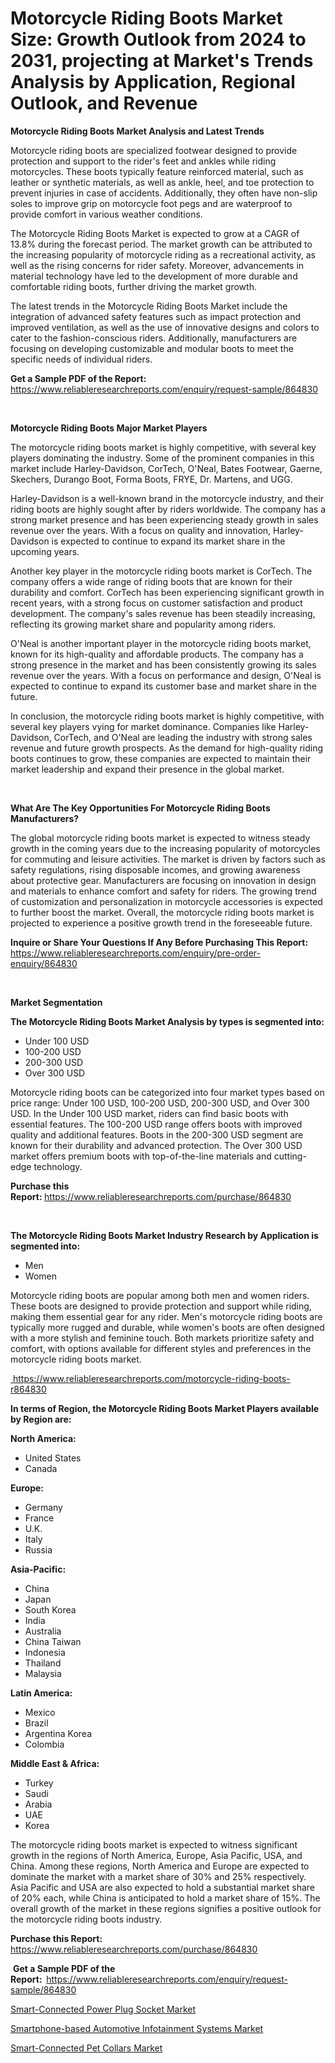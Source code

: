 <p><h1>Motorcycle Riding Boots Market Size: Growth Outlook from 2024 to 2031, projecting at Market's Trends Analysis by Application, Regional Outlook, and Revenue</h1></p><p><strong>Motorcycle Riding Boots Market Analysis and Latest Trends</strong></p>
<p><p>Motorcycle riding boots are specialized footwear designed to provide protection and support to the rider's feet and ankles while riding motorcycles. These boots typically feature reinforced material, such as leather or synthetic materials, as well as ankle, heel, and toe protection to prevent injuries in case of accidents. Additionally, they often have non-slip soles to improve grip on motorcycle foot pegs and are waterproof to provide comfort in various weather conditions.</p><p>The Motorcycle Riding Boots Market is expected to grow at a CAGR of 13.8% during the forecast period. The market growth can be attributed to the increasing popularity of motorcycle riding as a recreational activity, as well as the rising concerns for rider safety. Moreover, advancements in material technology have led to the development of more durable and comfortable riding boots, further driving the market growth.</p><p>The latest trends in the Motorcycle Riding Boots Market include the integration of advanced safety features such as impact protection and improved ventilation, as well as the use of innovative designs and colors to cater to the fashion-conscious riders. Additionally, manufacturers are focusing on developing customizable and modular boots to meet the specific needs of individual riders.</p></p>
<p><strong>Get a Sample PDF of the Report:&nbsp;</strong> <a href="https://www.reliableresearchreports.com/enquiry/request-sample/864830">https://www.reliableresearchreports.com/enquiry/request-sample/864830</a></p>
<p>&nbsp;</p>
<p><strong>Motorcycle Riding Boots Major Market Players</strong></p>
<p><p>The motorcycle riding boots market is highly competitive, with several key players dominating the industry. Some of the prominent companies in this market include Harley-Davidson, CorTech, O'Neal, Bates Footwear, Gaerne, Skechers, Durango Boot, Forma Boots, FRYE, Dr. Martens, and UGG.</p><p>Harley-Davidson is a well-known brand in the motorcycle industry, and their riding boots are highly sought after by riders worldwide. The company has a strong market presence and has been experiencing steady growth in sales revenue over the years. With a focus on quality and innovation, Harley-Davidson is expected to continue to expand its market share in the upcoming years.</p><p>Another key player in the motorcycle riding boots market is CorTech. The company offers a wide range of riding boots that are known for their durability and comfort. CorTech has been experiencing significant growth in recent years, with a strong focus on customer satisfaction and product development. The company's sales revenue has been steadily increasing, reflecting its growing market share and popularity among riders.</p><p>O'Neal is another important player in the motorcycle riding boots market, known for its high-quality and affordable products. The company has a strong presence in the market and has been consistently growing its sales revenue over the years. With a focus on performance and design, O'Neal is expected to continue to expand its customer base and market share in the future.</p><p>In conclusion, the motorcycle riding boots market is highly competitive, with several key players vying for market dominance. Companies like Harley-Davidson, CorTech, and O'Neal are leading the industry with strong sales revenue and future growth prospects. As the demand for high-quality riding boots continues to grow, these companies are expected to maintain their market leadership and expand their presence in the global market.</p></p>
<p>&nbsp;</p>
<p><strong>What Are The Key Opportunities For Motorcycle Riding Boots Manufacturers?</strong></p>
<p><p>The global motorcycle riding boots market is expected to witness steady growth in the coming years due to the increasing popularity of motorcycles for commuting and leisure activities. The market is driven by factors such as safety regulations, rising disposable incomes, and growing awareness about protective gear. Manufacturers are focusing on innovation in design and materials to enhance comfort and safety for riders. The growing trend of customization and personalization in motorcycle accessories is expected to further boost the market. Overall, the motorcycle riding boots market is projected to experience a positive growth trend in the foreseeable future.</p></p>
<p><strong>Inquire or Share Your Questions If Any Before Purchasing This Report:</strong> <a href="https://www.reliableresearchreports.com/enquiry/pre-order-enquiry/864830">https://www.reliableresearchreports.com/enquiry/pre-order-enquiry/864830</a></p>
<p>&nbsp;</p>
<p><strong>Market Segmentation</strong></p>
<p><strong>The Motorcycle Riding Boots Market Analysis by types is segmented into:</strong></p>
<p><ul><li>Under 100 USD</li><li>100-200 USD</li><li>200-300 USD</li><li>Over 300 USD</li></ul></p>
<p><p>Motorcycle riding boots can be categorized into four market types based on price range: Under 100 USD, 100-200 USD, 200-300 USD, and Over 300 USD. In the Under 100 USD market, riders can find basic boots with essential features. The 100-200 USD range offers boots with improved quality and additional features. Boots in the 200-300 USD segment are known for their durability and advanced protection. The Over 300 USD market offers premium boots with top-of-the-line materials and cutting-edge technology.</p></p>
<p><strong>Purchase this Report:&nbsp;</strong><a href="https://www.reliableresearchreports.com/purchase/864830">https://www.reliableresearchreports.com/purchase/864830</a></p>
<p>&nbsp;</p>
<p><strong>The Motorcycle Riding Boots Market Industry Research by Application is segmented into:</strong></p>
<p><ul><li>Men</li><li>Women</li></ul></p>
<p><p>Motorcycle riding boots are popular among both men and women riders. These boots are designed to provide protection and support while riding, making them essential gear for any rider. Men's motorcycle riding boots are typically more rugged and durable, while women's boots are often designed with a more stylish and feminine touch. Both markets prioritize safety and comfort, with options available for different styles and preferences in the motorcycle riding boots market.</p></p>
<p><a href="https://www.reliableresearchreports.com/motorcycle-riding-boots-r864830">&nbsp;https://www.reliableresearchreports.com/motorcycle-riding-boots-r864830</a></p>
<p><strong>In terms of Region, the Motorcycle Riding Boots Market Players available by Region are:</strong></p>
<p>
    <p> <strong> North America: </strong>
        <ul>
            <li>United States</li>
            <li>Canada</li>
        </ul>
        </p> 
    <p> <strong> Europe: </strong>
        <ul>
            <li>Germany</li>
            <li>France</li>
            <li>U.K.</li>
            <li>Italy</li>
            <li>Russia</li>
        </ul>
        </p> 
    <p> <strong> Asia-Pacific: </strong>
        <ul>
            <li>China</li>
            <li>Japan</li>
            <li>South Korea</li>
            <li>India</li>
            <li>Australia</li>
            <li>China Taiwan</li>
            <li>Indonesia</li>
            <li>Thailand</li>
            <li>Malaysia</li>
        </ul>
        </p> 
    <p> <strong> Latin America: </strong>
        <ul>
            <li>Mexico</li>
            <li>Brazil</li>
            <li>Argentina Korea</li>
            <li>Colombia</li>
        </ul>
        </p> 
    <p> <strong> Middle East & Africa: </strong>
        <ul>
            <li>Turkey</li>
            <li>Saudi</li>
            <li>Arabia</li>
            <li>UAE</li>
            <li>Korea</li>
        </ul>
    </p>
    </p>
<p><p>The motorcycle riding boots market is expected to witness significant growth in the regions of North America, Europe, Asia Pacific, USA, and China. Among these regions, North America and Europe are expected to dominate the market with a market share of 30% and 25% respectively. Asia Pacific and USA are also expected to hold a substantial market share of 20% each, while China is anticipated to hold a market share of 15%. The overall growth of the market in these regions signifies a positive outlook for the motorcycle riding boots industry.</p></p>
<p><strong>Purchase this Report: </strong><a href="https://www.reliableresearchreports.com/purchase/864830">https://www.reliableresearchreports.com/purchase/864830</a></p>
<p>&nbsp;<strong>Get a Sample PDF of the Report:&nbsp;&nbsp;</strong><a href="https://www.reliableresearchreports.com/enquiry/request-sample/864830">https://www.reliableresearchreports.com/enquiry/request-sample/864830</a></p>
<p><strong></strong></p>
<p><p><a href="https://github.com/hzxpgedq27/Market-Research-Report-List-1/blob/main/smart-connected-power-plug-socket-market.md">Smart-Connected Power Plug Socket Market</a></p><p><a href="https://github.com/EdwarWatkinXXdd/Market-Research-Report-List-1/blob/main/smartphone-based-automotive-infotainment-systems-market.md">Smartphone-based Automotive Infotainment Systems Market</a></p><p><a href="https://github.com/waylose1223/Market-Research-Report-List-1/blob/main/smart-connected-pet-collars-market.md">Smart-Connected Pet Collars Market</a></p></p>
